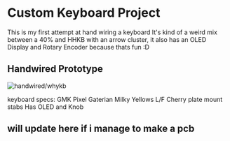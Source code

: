 # Custom Keyboard Project

This is my first attempt at hand wiring a keyboard
It's kind of a weird mix between a 40% and HHKB with an arrow cluster, it also has an OLED Display and Rotary Encoder because thats fun :D

## Handwired Prototype

![handwired/whykb](https://imgur.com/a/OHi5h92)

keyboard specs:
GMK Pixel
Gaterian Milky Yellows L/F
Cherry plate mount stabs
Has OLED and Knob

## will update here if i manage to make a pcb

